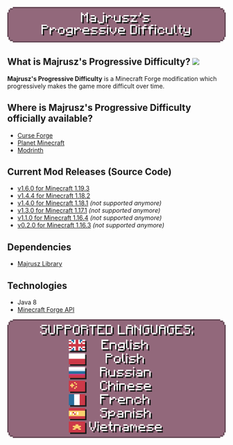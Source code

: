 ![Mod logo](https://github.com/Majrusz/MinecraftCommon/blob/main/ProgressiveDifficulty/logo.png?raw=true)

## What is Majrusz's Progressive Difficulty? [![](http://cf.way2muchnoise.eu/full_majruszs-progressive-difficulty_downloads.svg)](https://www.curseforge.com/minecraft/mc-mods/majruszs-progressive-difficulty)
**Majrusz's Progressive Difficulty** is a Minecraft Forge modification which progressively makes the game more difficult over time.

## Where is Majrusz's Progressive Difficulty officially available?
- [Curse Forge](https://www.curseforge.com/minecraft/mc-mods/majruszs-progressive-difficulty)
- [Planet Minecraft](https://www.planetminecraft.com/mod/majrusz-s-progressive-difficulty/)
- [Modrinth](https://modrinth.com/mod/majruszs-progressive-difficulty)

## Current Mod Releases (Source Code)
- [v1.6.0 for Minecraft 1.19.3](https://github.com/Majrusz/MajruszsProgressiveDifficultyMod/tree/1.19.X/)
- [v1.4.4 for Minecraft 1.18.2](https://github.com/Majrusz/MajruszsProgressiveDifficultyMod/tree/1.18.X/)
- [v1.4.0 for Minecraft 1.18.1](https://github.com/Majrusz/MajruszsProgressiveDifficultyMod/tree/1.18.1/) *(not supported anymore)*
- [v1.3.0 for Minecraft 1.17.1](https://github.com/Majrusz/MajruszsProgressiveDifficultyMod/tree/1.17.1/) *(not supported anymore)*
- [v1.1.0 for Minecraft 1.16.4](https://github.com/Majrusz/MajruszsProgressiveDifficultyMod/tree/1.16.4/) *(not supported anymore)*
- [v0.2.0 for Minecraft 1.16.3](https://github.com/Majrusz/MajruszsProgressiveDifficultyMod/tree/1.16.3/) *(not supported anymore)*

## Dependencies
- [Majrusz Library](https://github.com/Majrusz/MajruszLibrary/tree/1.19.X)

## Technologies
- Java 8
- [Minecraft Forge API](https://github.com/MinecraftForge/MinecraftForge)

![Mod logo](https://github.com/Majrusz/MinecraftCommon/blob/main/ProgressiveDifficulty/languages.png?raw=true)
